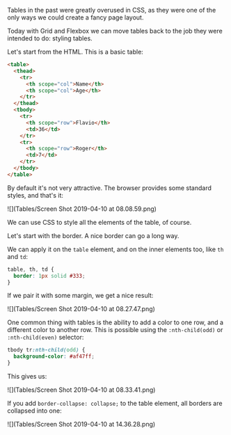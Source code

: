 Tables in the past were greatly overused in CSS, as they were one of the only ways we could create a fancy page layout.

Today with Grid and Flexbox we can move tables back to the job they were intended to do: styling tables.

Let's start from the HTML. This is a basic table:

```html
<table>
  <thead>
    <tr>
      <th scope="col">Name</th>
      <th scope="col">Age</th>
    </tr>
  </thead>
  <tbody>
    <tr>
      <th scope="row">Flavio</th>
      <td>36</td>
    </tr>
    <tr>
      <th scope="row">Roger</th>
      <td>7</td>
    </tr>
  </tbody>
</table>
```

By default it's not very attractive. The browser provides some standard styles, and that's it:

![](Tables/Screen Shot 2019-04-10 at 08.08.59.png)

We can use CSS to style all the elements of the table, of course.

Let's start with the border. A nice border can go a long way.

We can apply it on the `table` element, and on the inner elements too, like `th` and `td`:

```css
table, th, td {
  border: 1px solid #333;
}
```

If we pair it with some margin, we get a nice result:

![](Tables/Screen Shot 2019-04-10 at 08.27.47.png)

One common thing with tables is the ability to add a color to one row, and a different color to another row. This is possible using the `:nth-child(odd)` or `:nth-child(even)` selector:

```css
tbody tr:nth-child(odd) {
  background-color: #af47ff;
}
```

This gives us:

![](Tables/Screen Shot 2019-04-10 at 08.33.41.png)

If you add `border-collapse: collapse;` to the table element, all borders are collapsed into one:

![](Tables/Screen Shot 2019-04-10 at 14.36.28.png)
